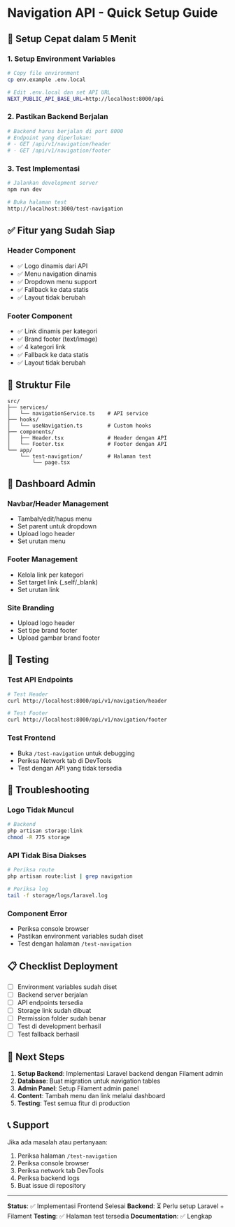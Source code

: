 # Navigation API - Quick Setup Guide

## 🚀 Setup Cepat dalam 5 Menit

### 1. Setup Environment Variables
```bash
# Copy file environment
cp env.example .env.local

# Edit .env.local dan set API URL
NEXT_PUBLIC_API_BASE_URL=http://localhost:8000/api
```

### 2. Pastikan Backend Berjalan
```bash
# Backend harus berjalan di port 8000
# Endpoint yang diperlukan:
# - GET /api/v1/navigation/header
# - GET /api/v1/navigation/footer
```

### 3. Test Implementasi
```bash
# Jalankan development server
npm run dev

# Buka halaman test
http://localhost:3000/test-navigation
```

## ✅ Fitur yang Sudah Siap

### Header Component
- ✅ Logo dinamis dari API
- ✅ Menu navigation dinamis
- ✅ Dropdown menu support
- ✅ Fallback ke data statis
- ✅ Layout tidak berubah

### Footer Component
- ✅ Link dinamis per kategori
- ✅ Brand footer (text/image)
- ✅ 4 kategori link
- ✅ Fallback ke data statis
- ✅ Layout tidak berubah

## 🔧 Struktur File

```
src/
├── services/
│   └── navigationService.ts    # API service
├── hooks/
│   └── useNavigation.ts        # Custom hooks
├── components/
│   ├── Header.tsx              # Header dengan API
│   └── Footer.tsx              # Footer dengan API
└── app/
    └── test-navigation/        # Halaman test
        └── page.tsx
```

## 📱 Dashboard Admin

### Navbar/Header Management
- Tambah/edit/hapus menu
- Set parent untuk dropdown
- Upload logo header
- Set urutan menu

### Footer Management
- Kelola link per kategori
- Set target link (_self/_blank)
- Set urutan link

### Site Branding
- Upload logo header
- Set tipe brand footer
- Upload gambar brand footer

## 🧪 Testing

### Test API Endpoints
```bash
# Test Header
curl http://localhost:8000/api/v1/navigation/header

# Test Footer
curl http://localhost:8000/api/v1/navigation/footer
```

### Test Frontend
- Buka `/test-navigation` untuk debugging
- Periksa Network tab di DevTools
- Test dengan API yang tidak tersedia

## 🚨 Troubleshooting

### Logo Tidak Muncul
```bash
# Backend
php artisan storage:link
chmod -R 775 storage
```

### API Tidak Bisa Diakses
```bash
# Periksa route
php artisan route:list | grep navigation

# Periksa log
tail -f storage/logs/laravel.log
```

### Component Error
- Periksa console browser
- Pastikan environment variables sudah diset
- Test dengan halaman `/test-navigation`

## 📋 Checklist Deployment

- [ ] Environment variables sudah diset
- [ ] Backend server berjalan
- [ ] API endpoints tersedia
- [ ] Storage link sudah dibuat
- [ ] Permission folder sudah benar
- [ ] Test di development berhasil
- [ ] Test fallback berhasil

## 🎯 Next Steps

1. **Setup Backend**: Implementasi Laravel backend dengan Filament admin
2. **Database**: Buat migration untuk navigation tables
3. **Admin Panel**: Setup Filament admin panel
4. **Content**: Tambah menu dan link melalui dashboard
5. **Testing**: Test semua fitur di production

## 📞 Support

Jika ada masalah atau pertanyaan:
1. Periksa halaman `/test-navigation`
2. Periksa console browser
3. Periksa network tab DevTools
4. Periksa backend logs
5. Buat issue di repository

---

**Status**: ✅ Implementasi Frontend Selesai
**Backend**: ⏳ Perlu setup Laravel + Filament
**Testing**: ✅ Halaman test tersedia
**Documentation**: ✅ Lengkap 